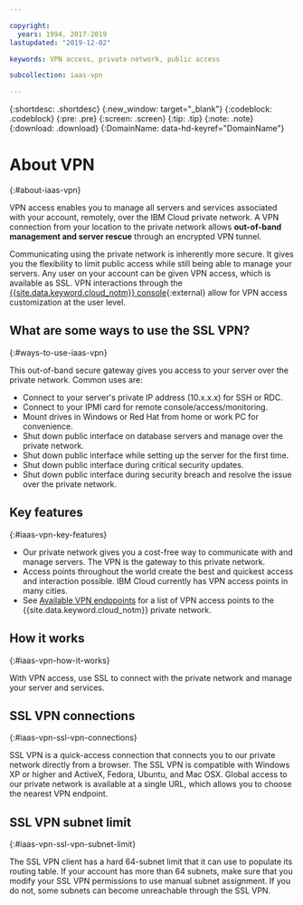 ```yaml
---

copyright:
  years: 1994, 2017-2019
lastupdated: "2019-12-02"

keywords: VPN access, private network, public access

subcollection: iaas-vpn

---
```


{:shortdesc: .shortdesc}
{:new_window: target="_blank"}
{:codeblock: .codeblock}
{:pre: .pre}
{:screen: .screen}
{:tip: .tip}
{:note: .note}
{:download: .download}
{:DomainName: data-hd-keyref="DomainName"}

# About VPN
{:#about-iaas-vpn}

VPN access enables you to manage all servers and services associated with your account, remotely, over the IBM Cloud private network. A VPN connection from your location to the private network allows **out-of-band management and server rescue** through an encrypted VPN tunnel.

Communicating using the private network is inherently more secure. It gives you the flexibility to limit public access while still being able to manage your servers. Any user on your account can be given VPN access, which is available as SSL. VPN interactions through the [{{site.data.keyword.cloud_notm}} console](https://{DomainName}/){:external} allow for VPN access customization at the user level.

## What are some ways to use the SSL VPN?
{:#ways-to-use-iaas-vpn}

This out-of-band secure gateway gives you access to your server over the private network. Common uses are:

* Connect to your server's private IP address (10.x.x.x) for SSH or RDC.
* Connect to your IPMI card for remote console/access/monitoring.
* Mount drives in Windows or Red Hat from home or work PC for convenience.
* Shut down public interface on database servers and manage over the private network.
* Shut down public interface while setting up the server for the first time.
* Shut down public interface during critical security updates.
* Shut down public interface during security breach and resolve the issue over the private network.

## Key features
{:#iaas-vpn-key-features}

 * Our private network gives you a cost-free way to communicate with and manage servers. The VPN is the gateway to this private network.
 * Access points throughout the world create the best and quickest access and interaction possible. IBM Cloud currently has VPN access points in many cities.
 * See [Available VPN endppoints](/docs/iaas-vpn?topic=iaas-vpn-available-vpn-endpoints) for a list of VPN access points to the {{site.data.keyword.cloud_notm}} private network.

## How it works
{:#iaas-vpn-how-it-works}

With VPN access, use SSL to connect with the private network and manage your server and services.

## SSL VPN connections
{:#iaas-vpn-ssl-vpn-connections}

SSL VPN is a quick-access connection that connects you to our private network directly from a browser. The SSL VPN is compatible with Windows XP or higher and ActiveX, Fedora, Ubuntu, and Mac OSX. Global access to our private network is available at a single URL, which allows you to choose the nearest VPN endpoint.

## SSL VPN subnet limit
{:#iaas-vpn-ssl-vpn-subnet-limit}

The SSL VPN client has a hard 64-subnet limit that it can use to populate its routing table. If your account has more than 64 subnets, make sure that you modify your SSL VPN permissions to use manual subnet assignment. If you do not, some subnets can become unreachable through the SSL VPN.
